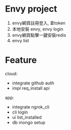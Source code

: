 # Envy project
1. envy網頁註冊登入, 拿token
2. 本地安裝 envy, envy login
3. envy網頁點擊一鍵安裝redis
4. envy list

# Feature
cloud:
  - integrate github auth
  - impl req_install api

app:
  - integrate ngrok_cli
  - cli login
  - ui list_installed
  - db mongo setup